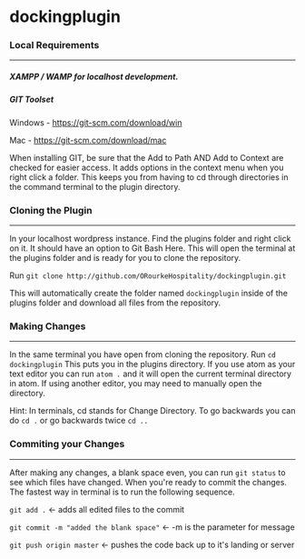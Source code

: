# dockingplugin

### Local Requirements
----
##### XAMPP / WAMP for localhost development.

##### GIT Toolset
Windows - https://git-scm.com/download/win

Mac - https://git-scm.com/download/mac

When installing GIT, be sure that the Add to Path AND Add to Context are checked for easier access. It adds options in the context menu when you right click a folder. This keeps you from having to cd through directories in the command terminal to the plugin directory.

### Cloning the Plugin
----
In your localhost wordpress instance. Find the plugins folder and right click on it. It should have an option to Git Bash Here. This will open the terminal at the plugins folder and is ready for you to clone the repository.

Run `git clone http://github.com/ORourkeHospitality/dockingplugin.git`

This will automatically create the folder named `dockingplugin` inside of the plugins folder and download all files from the repository.

### Making Changes
----
In the same terminal you have open from cloning the repository. Run `cd dockingplugin` This puts you in the plugins directory. If you use atom as your text editor you can run `atom .` and it will open the current terminal directory in atom. If using another editor, you may need to manually open the directory.

Hint: In terminals, cd stands for Change Directory. To go backwards you can do `cd .` or go backwards twice `cd ..`

### Commiting your Changes
----
After making any changes, a blank space even, you can run `git status` to see which files have changed. When you're ready to commit the changes. The fastest way in terminal is to run the following sequence.

`git add .` <- adds all edited files to the commit

`git commit -m "added the blank space"` <- -m is the parameter for message

`git push origin master` <- pushes the code back up to it's landing or server
